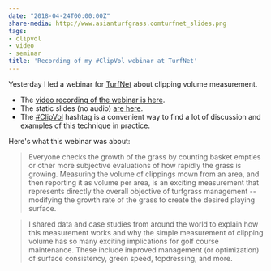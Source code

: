 ```yaml
---
date: "2018-04-24T00:00:00Z"
share-media: http://www.asianturfgrass.comturfnet_slides.png
tags:
- clipvol
- video
- seminar
title: 'Recording of my #ClipVol webinar at TurfNet'
---
```


Yesterday I led a webinar for [TurfNet](http://www.turfnet.com/) about clipping volume measurement.

* The [video recording of the webinar is here](https://turfnet.wistia.com/medias/0tdfvy5qcr).
* The static slides (no audio) [are here](https://speakerdeck.com/micahwoods/five-reasons-why-you-should-measure-the-clipping-volume).
* The [#ClipVol](https://twitter.com/hashtag/ClipVol?src=hash) hashtag is a convenient way to find a lot of discussion and examples of this technique in practice.

Here's what this webinar was about:

> Everyone checks the growth of the grass by counting basket empties or other more subjective evaluations of how rapidly the grass is growing. Measuring the volume of clippings mown from an area, and then reporting it as volume per area, is an exciting measurement that represents directly the overall objective of turfgrass management -- modifying the growth rate of the grass to create the desired playing surface.

> I shared data and case studies from around the world to explain how this measurement works and why the simple measurement of clipping volume has so many exciting implications for golf course maintenance. These include improved management (or optimization) of surface consistency, green speed, topdressing, and more.
